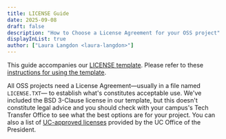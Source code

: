 ```yaml
---
title: LICENSE Guide
date: 2025-09-08
draft: false
description: "How to Choose a License Agreement for your OSS project"
displayInList: true
author: ["Laura Langdon <laura-langdon>"]
---
```


This guide accompanies our [LICENSE template](🚧). Please refer to these [instructions for using the template](🚧).

All OSS projects need a License Agreement—usually in a file named `LICENSE.TXT`— to establish what's constitutes acceptable use. We've included the BSD 3-Clause license in our template, but this doesn't constitute legal advice and you should check with your campus's Tech Transfer Office to see what the best options are for your project. You can also a list of [UC-approved licenses](https://security.ucop.edu/resources/open-source-software-licensing.html) provided by the UC Office of the President.